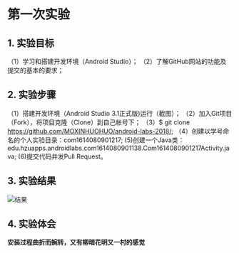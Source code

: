 # 第一次实验 

## 1. 实验目标
（1）学习和搭建开发环境（Android Studio）；
（2）了解GitHub网站的功能及提交的基本的要求；
## 2. 实验步骤
（1）搭建开发环境（Android Studio 3.1正式版)运行（截图）；
（2）加入Git项目（Fork），将项目克隆（Clone）到自己帐号下；
（3）$ git clone https://github.com/MOXINHUOHUO/android-labs-2018/;
（4）创建以学号命名的个人实验目录：com1614080901217;
 (5)创建一个Java类：edu.hzuapps.androidlabs.com1614080901138.Com1614080901217Activity.java;
 (6)提交代码并发Pull Request。

## 3. 实验结果

![结果](https://github.com/MoxinHuoHuo/android-labs-2018/blob/master/com1614080901217/com1614080901217.png)
## 4. 实验体会

**安装过程曲折而婉转，又有柳暗花明又一村的感觉**
